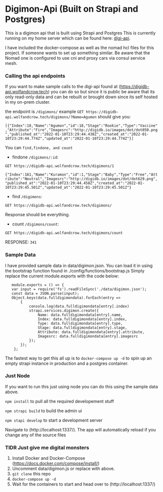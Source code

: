 # Digimon-Api (Built on Strapi and Postgres)

This is a digimon api that is built using Strapi and Postgres
This is currently running on my home server which can be found here: [digi-api](https://digidb-api.wolfandcrow.tech/).

I have included the docker-compose as well as the nomad hcl files for this project. If someone wants to set up something similar. Be aware that the Nomad one is configured to use cni and proxy cars via consul service mesh.  

### Calling the api endpoints
If you want to make sample calls to the digi-api found at (https://digidb-api.wolfandcrow.tech) you can do so but since it is public be aware that its only read-only data and can be rebuilt or brought down since its self hosted in my on-prem cluster.

the endpoint is `/digimons/` example `GET https://digidb-api.wolfandcrow.tech/digimons/?Name=Agumon` should give you:

`[{"Index":18,"Name":"Agumon","id":18,"Stage":"Rookie","Type":"Vaccine","Attribute":"Fire","Imagesrc":"http://digidb.io/images/dot/dot050.png","published_at":"2022-01-10T23:29:44.438Z","created_at":"2022-01-10T23:29:44.774Z","updated_at":"2022-01-10T23:29:44.774Z"}]`

You can `find,findone, and count`

- findone `/digimons/:id`:

`GET https://digidb-api.wolfandcrow.tech/digimons/1`

`{"Index":161,"Name":"Kuramon","id":1,"Stage":"Baby","Type":"Free","Attribute":"Neutral","Imagesrc":"http://digidb.io/images/dot/dot629.png","published_at":"2022-01-10T23:29:44.458Z","created_at":"2022-01-10T23:29:45.501Z","updated_at":"2022-01-10T23:29:45.501Z"}`

- find `/digimons`:

`GET https://digidb-api.wolfandcrow.tech/digimons/`

Response should be everything.

- count `/digimons/count`:

`GET https://digidb-api.wolfandcrow.tech/digimons/count`

RESPONSE: `341`


### Sample Data
I have provided sample data in data/digimon.json. You can load it in using the bootstrap function found in ./config/functions/bootstrap.js
Simply replace the current module.exports with the code below:

```
   module.exports = () => {
   var input = require('fs').readFileSync('./data/digimon.json');
   const data = JSON.parse(input);
   Object.keys(data.fulldigimondata).forEach(entry =>
       {
           console.log(data.fulldigimondata[entry].index)
           strapi.services.digimon.create({
               Name: data.fulldigimondata[entry].name,
               Index: data.fulldigimondata[entry].index,
               Type: data.fulldigimondata[entry].type,
               Stage: data.fulldigimondata[entry].stage,
               Attribute: data.fulldigimondata[entry].attribute,
               Imagesrc: data.fulldigimondata[entry].imagesrc
           });
       });
    };
```
    
    
The fastest way to get this all up is to `docker-compose up -d` to spin up an empty strapi instance in production and a postgres container.

### Just Node

If you want to run this just using node you can do this using the sample data above. 

`npm install` to pull all the required developement stuff

`npm strapi build` to build the admin ui

`npm stapi develop` to start a development server

Navigate to (http://localhost:1337/). The app will automatically reload if you change any of the source files

### TlDR Just give me digital monsters

1. Install Docker and Docker-Compose (https://docs.docker.com/compose/install/)
2. Uncomment data/digimon.js or replace with above.
3. `git clone` this repo
4. `docker-compose up -d`
5. Wait for the containers to start and head over to (http://localhost:1337/)





